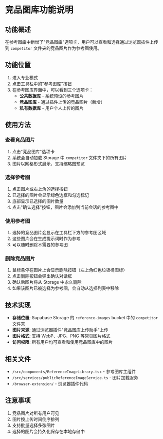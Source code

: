 # 竞品图库功能说明

## 功能概述

在参考图库中新增了"竞品图库"选项卡，用户可以查看和选择通过浏览器插件上传到 `competitor` 文件夹的竞品图片作为参考图使用。

## 功能位置

1. 进入专业模式
2. 点击工具栏中的"参考图库"按钮
3. 在参考图库界面中，可以看到三个选项卡：
   - **公共数据库** - 系统预设的参考图片
   - **竞品图库** - 通过插件上传的竞品图片（新增）
   - **私有数据库** - 用户个人上传的图片

## 使用方法

### 查看竞品图片
1. 点击"竞品图库"选项卡
2. 系统会自动加载 Storage 中 `competitor` 文件夹下的所有图片
3. 图片以网格形式展示，支持缩略图预览

### 选择参考图
1. 点击图片或右上角的选择按钮
2. 已选择的图片会显示绿色边框和勾选标记
3. 底部显示已选择的图片数量
4. 点击"确认选择"按钮，图片会添加到当前会话的参考图中

### 使用参考图
1. 选择的竞品图片会显示在工具栏下方的参考图区域
2. 这些图片会在生成提示词时作为参考
3. 可以随时删除不需要的参考图

### 删除竞品图片
1. 鼠标悬停在图片上会显示删除按钮（左上角红色垃圾桶图标）
2. 点击删除按钮会弹出确认对话框
3. 确认后图片将从 Storage 中永久删除
4. 如果该图片已被选择为参考图，会自动从选择列表中移除

## 技术实现

- **存储位置**: Supabase Storage 的 `reference-images` bucket 中的 `competitor` 文件夹
- **图片来源**: 通过浏览器插件"竞品图库上传助手"上传
- **图片格式**: 支持 WebP、JPG、PNG 等常见图片格式
- **访问权限**: 所有用户均可查看和使用竞品图库中的图片

## 相关文件

- `/src/components/ReferenceImageLibrary.tsx` - 参考图库主组件
- `/src/services/publicReferenceImageService.ts` - 图片加载服务
- `/browser-extension/` - 浏览器插件代码

## 注意事项

1. 竞品图片对所有用户可见
2. 图片按上传时间倒序排列
3. 支持批量选择多张图片
4. 选择的图片会持久化保存在本地存储中
